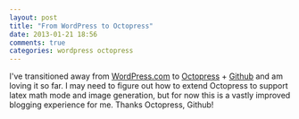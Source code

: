 ```yaml
---
layout: post
title: "From WordPress to Octopress"
date: 2013-01-21 18:56
comments: true
categories: wordpress octopress
---
```


I've transitioned away from [WordPress.com][1] to [Octopress][2] + [Github][3] and am loving it so
far. I may need to figure out how to extend Octopress to support latex math mode and image
generation, but for now this is a vastly improved blogging experience for me. Thanks Octopress,
Github!

[1]: http://wordpress.com/
[2]: http://octopress.org/
[3]: http://github.com/
